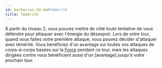 ```yaml
---
id: barbarian_hd.md#témérité
title: Témérité
---
```


À partir du niveau 2, vous pouvez mettre de côté toute tentative de vous défendre pour attaquer avec l'énergie du désespoir. Lors de votre tour, quand vous faites votre première attaque, vous pouvez décider d'attaquer avec témérité. Vous bénéficiez d'un avantage sur toutes vos attaques de corps-à-corps basées sur la [Force](hd_abilities_strength.md) pendant ce tour, mais les attaques dirigées contre vous bénéficient aussi d'un [avantage] jusqu'à votre prochain tour.

